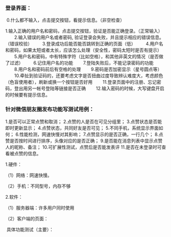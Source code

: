 ### 登录界面：

​	0.什么都不输入，点击提交按钮，看提示信息。（非空检查） 

​	1.输入正确的用户名和密码，点击提交按钮，验证是否能正确登录。（正常输入） 
　　2.输入错误的用户名或者密码, 验证登录会失败，并且提示相应的错误信息。（错误校验） 
　　3.登录成功后能否能否跳转到正确的页面（低） 
　　4.用户名和密码，如果太短或者太长，应该怎么处理（安全性，密码太短时是否有提示） 
　　5.用户名和密码，中有特殊字符（比如空格），和其他非英文的情况（是否做了过滤） 
　　6.记住用户名的功能 
　　7.登陆失败后，不能记录密码的功能 
　　8.用户名和密码前后有空格的处理 
　　9.密码是否加密显示（星号圆点等） 
　　10.牵扯到验证码的，还要考虑文字是否扭曲过度导致辨认难度大，考虑颜色（色盲使用者），刷新或换一个按钮是否好用 
　　11.登录页面中的注册、忘记密码，登出用另一帐号登陆等链接是否正确 
　　12.输入密码的时候，大写键盘开启的时候要有提示信息。



### 针对微信朋友圈发布功能写测试用例：

1.是否可以正常点赞和取消；
2.点赞的人是否在可见分组里；
3.点赞状态是否能即时更新显示；
4.点赞状态，共同好友是否可见；
5.不同手机，系统显示界面如何；
6.性能检测，网速快慢对其影响；
7.点赞显示的是否正确，一行几个；
8.点赞是否按时间进行排序，头像对应的是否正确；
9.是否能在消息列表中显示点赞人的昵称、备注；
10.可扩展性测试，点赞后是否能发表评
11.是否在未登录时可查看被点赞的信息。



1.硬件：

（1）网络：网速快慢。

（2）手机：不同型号，内存不够

2.软件：

（1）服务器端：许多用户同时使用

（2）客户端的页面：

​	具体功能测试（主要）：

